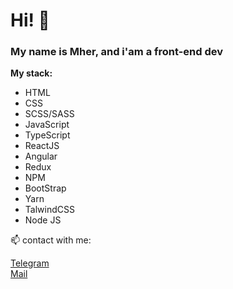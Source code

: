 # Hi!  👋
### My name is Mher, and i'am a front-end dev

**My stack:** 
* HTML
* CSS 
* SCSS/SASS 
* JavaScript
* TypeScript
* ReactJS
* Angular
* Redux
* NPM
* BootStrap
* Yarn
* TalwindCSS
* Node JS

📫 contact with me: 

[Telegram](https://t.me/avagyanmher)    
[Mail](mailto:avagyanmher04@gmail.com)


<!--
**avagyanmher/avagyanmher** is a ✨ _special_ ✨ repository because its `README.md` (this file) appears on your GitHub profile.

Here are some ideas to get you started:

- 🔭 I’m currently working on ...
- 🌱 I’m currently learning ...
- 👯 I’m looking to collaborate on ...
- 🤔 I’m looking for help with ...
- 💬 Ask me about ...
- 📫 How to reach me: ...
- 😄 Pronouns: ...
- ⚡ Fun fact: ...
-->
